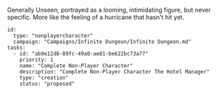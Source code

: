 Generally Unseen, portrayed as a looming, intimidating figure, but never specific. More like the feeling of a hurricane
that hasn't hit yet.

```RpgManager4
id: 
  type: "nonplayercharacter"
  campaign: "Campaigns/Infinite Dungeon/Infinite Dungeon.md"
tasks: 
  - id: "ab9e12d8-89fc-49a0-ae81-be622bc73a77"
    priority: 1
    name: "Complete Non-Player Character"
    description: "Complete Non-Player Character The Hotel Manager"
    type: "creation"
    status: "proposed"
```
